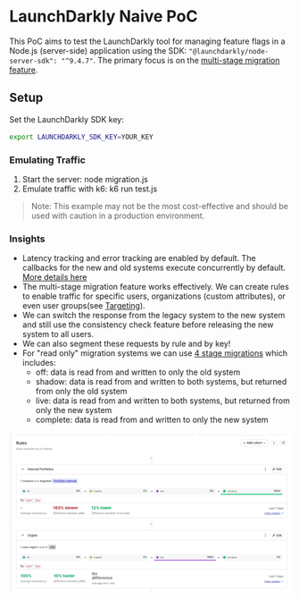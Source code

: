 # LaunchDarkly Naive PoC

This PoC aims to test the LaunchDarkly tool for managing feature flags in a Node.js (server-side) application using the SDK: `"@launchdarkly/node-server-sdk": "^9.4.7"`. The primary focus is on the [multi-stage migration feature](https://docs.launchdarkly.com/guides/flags/migrations).

## Setup

Set the LaunchDarkly SDK key:

```sh
export LAUNCHDARKLY_SDK_KEY=YOUR_KEY
```

### Emulating Traffic

1. Start the server: node migration.js
2. Emulate traffic with k6: k6 run test.js

> Note: This example may not be the most cost-effective and should be used with caution in a production environment.

### Insights

- Latency tracking and error tracking are enabled by default. The callbacks for the new and old systems execute concurrently by default. [More details here](https://launchdarkly.github.io/js-core/packages/sdk/server-node/docs/interfaces/LDMigrationOptions.html)
- The multi-stage migration feature works effectively. We can create rules to enable traffic for specific users, organizations (custom attributes), or even user groups(see [Targeting](https://docs.launchdarkly.com/home/flags/target)).
- We can switch the response from the legacy system to the new system and still use the consistency check feature before releasing the new system to all users.
- We can also segment these requests by rule and by key!
- For "read only" migration systems we can use [4 stage migrations](https://docs.launchdarkly.com/guides/flags/migrations#when-to-use-a-four-stage-migration) which includes:
    - off: data is read from and written to only the old system
    - shadow: data is read from and written to both systems, but returned from only the old system
    - live: data is read from and written to both systems, but returned from only the new system
    - complete: data is read from and written to only the new system

![alt text](image.png)

